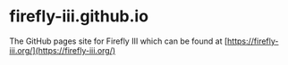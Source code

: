 # firefly-iii.github.io
The GitHub pages site for Firefly III which can be found at [https://firefly-iii.org/](https://firefly-iii.org/)
